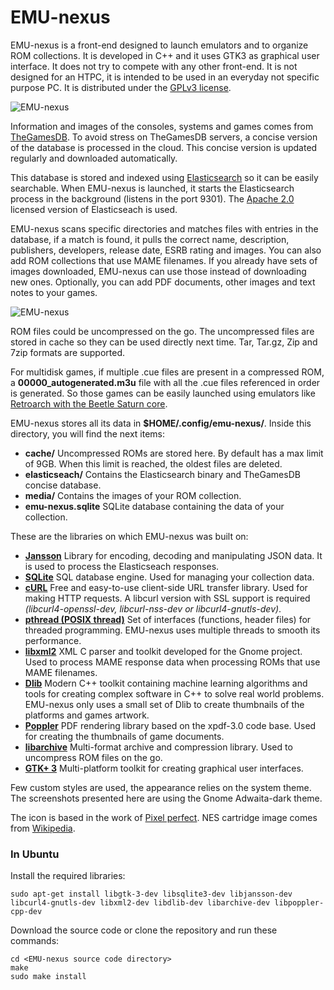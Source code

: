 # EMU-nexus

EMU-nexus is a front-end designed to launch emulators and to organize ROM collections. It is developed in C++ and it uses GTK3 as graphical user interface. It does not try to compete with any other front-end. It is not designed for an HTPC, it is intended to be used in an everyday not specific purpose PC. It is distributed under the [GPLv3 license](https://www.gnu.org/licenses/gpl-3.0.en.html).

![EMU-nexus](https://www.dropbox.com/s/2i4os9w8ilagycq/screenshot_1.png?raw=1)

Information and images of the consoles, systems and games comes from [TheGamesDB](https://thegamesdb.net/). To avoid stress on TheGamesDB servers, a concise version of the database is processed in the cloud. This concise version is updated regularly and downloaded automatically.


This database is stored and indexed using [Elasticsearch](https://www.elastic.co/downloads/elasticsearch-oss) so it can be easily searchable. When EMU-nexus is launched, it starts the Elasticsearch process in the background (listens in the port 9301). The [Apache 2.0](https://www.apache.org/licenses/LICENSE-2.0) licensed version of Elasticseach is used.


EMU-nexus scans specific directories and matches files with entries in the database, if a match is found, it pulls the correct name, description, publishers, developers, release date, ESRB rating and images. You can also add ROM collections that use MAME filenames. If you already have sets of images downloaded, EMU-nexus can use those instead of downloading new ones. Optionally, you can add PDF documents, other images and text notes to your games.


![EMU-nexus](https://www.dropbox.com/s/b761xbtqx8ag859/screenshot_2.png?raw=1)


ROM files could be uncompressed on the go. The uncompressed files are stored in cache so they can be used directly next time. Tar, Tar.gz, Zip and 7zip formats are supported.


For multidisk games, if multiple .cue files are present in a compressed ROM, a **00000_autogenerated.m3u** file with all the .cue files referenced in order is generated. So those games can be easily launched using emulators like [Retroarch with the Beetle Saturn core](https://docs.libretro.com/library/beetle_saturn/).


EMU-nexus stores all its data in **$HOME/.config/emu-nexus/**. Inside this directory, you will find the next items:

* **cache/**    Uncompressed ROMs are stored here. By default has a max limit of 9GB. When this limit is reached, the oldest files are deleted.
* **elasticseach/**    Contains the Elasticsearch binary and TheGamesDB concise database.
* **media/**    Contains the images of your ROM collection.
* **emu-nexus.sqlite**    SQLite database containing the data of your collection.


These are the libraries on which EMU-nexus was built on:

* **[Jansson](http://www.digip.org/jansson/)**    Library for encoding, decoding and manipulating JSON data. It is used to process the Elasticseach responses.
* **[SQLite](https://www.sqlite.org/index.html)**    SQL database engine. Used for managing your collection data.
* **[cURL](https://curl.haxx.se/libcurl/)**    Free and easy-to-use client-side URL transfer library. Used for making HTTP requests. A libcurl version with SSL support is required *(libcurl4-openssl-dev, libcurl-nss-dev or libcurl4-gnutls-dev)*.
* **[pthread (POSIX thread)](http://man7.org/linux/man-pages/man7/pthreads.7.html)**    Set of interfaces (functions, header files) for threaded programming. EMU-nexus uses multiple threads to smooth its performance.
* **[libxml2](http://www.xmlsoft.org/)**    XML C parser and toolkit developed for the Gnome project. Used to process MAME response data when processing ROMs that use MAME filenames.
* **[Dlib](http://dlib.net/)**    Modern C++ toolkit containing machine learning algorithms and tools for creating complex software in C++ to solve real world problems. EMU-nexus only uses a small set of Dlib to create thumbnails of the platforms and games artwork.
* **[Poppler](https://poppler.freedesktop.org/)**    PDF rendering library based on the xpdf-3.0 code base. Used for creating the thumbnails of game documents.
* **[libarchive](https://www.libarchive.org/)**    Multi-format archive and compression library. Used to uncompress ROM files on the go.
* **[GTK+ 3](https://www.gtk.org/)**    Multi-platform toolkit for creating graphical user interfaces.


Few custom styles are used, the appearance relies on the system theme. The screenshots presented here are using the Gnome Adwaita-dark theme.


The icon is based in the work of [Pixel perfect](https://www.flaticon.com/authors/pixel-perfect). NES cartridge image comes from [Wikipedia](https://commons.wikimedia.org/wiki/File:NES-Cartridge.jpg).

### In Ubuntu

Install the required libraries:

    sudo apt-get install libgtk-3-dev libsqlite3-dev libjansson-dev libcurl4-gnutls-dev libxml2-dev libdlib-dev libarchive-dev libpoppler-cpp-dev

Download the source code or clone the repository and run these commands:

    cd <EMU-nexus source code directory>
    make
    sudo make install


    

